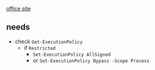 

[office site](https://chocolatey.org/install)


## needs

+ check `Get-ExecutionPolicy`
  - if `Restricted`
    - `Set-ExecutionPolicy AllSigned`
    - or `Set-ExecutionPolicy Bypass -Scope Process`
